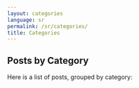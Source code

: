 ```yaml
---
layout: categories
language: sr
permalink: /sr/categories/
title: Categories
---
```

## Posts by Category
Here is a list of posts, grouped by category:
